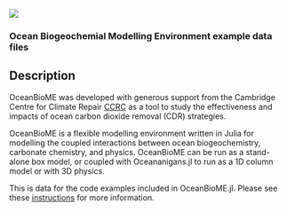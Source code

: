 ![](https://raw.githubusercontent.com/sichen-org/OceanBioME.jl/main/Logo_text_CCRC.jpg)
### Ocean Biogeochemial Modelling Environment example data files

## Description
OceanBioME was developed with generous support from the Cambridge Centre for Climate Repair [CCRC](https://www.climaterepair.cam.ac.uk) as a tool to study the effectiveness and impacts of ocean carbon dioxide removal (CDR) strategies.

OceanBioME is a flexible modelling environment written in Julia for modelling the coupled interactions between ocean biogeochemistry, carbonate chemistry, and physics. OceanBioME can be run as a stand-alone box model, or coupled with Oceananigans.jl to run as a 1D column model or with 3D physics. 

This is data for the code examples included in OceanBioME.jl. Please see these [instructions](https://github.com/sichen-org/OceanBioME.jl) for more information.